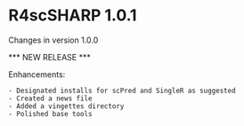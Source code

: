 # R4scSHARP 1.0.1

Changes in version 1.0.0                        

*** NEW RELEASE ***

Enhancements:

    - Designated installs for scPred and SingleR as suggested
    - Created a news file
    - Added a vingettes directory
    - Polished base tools
